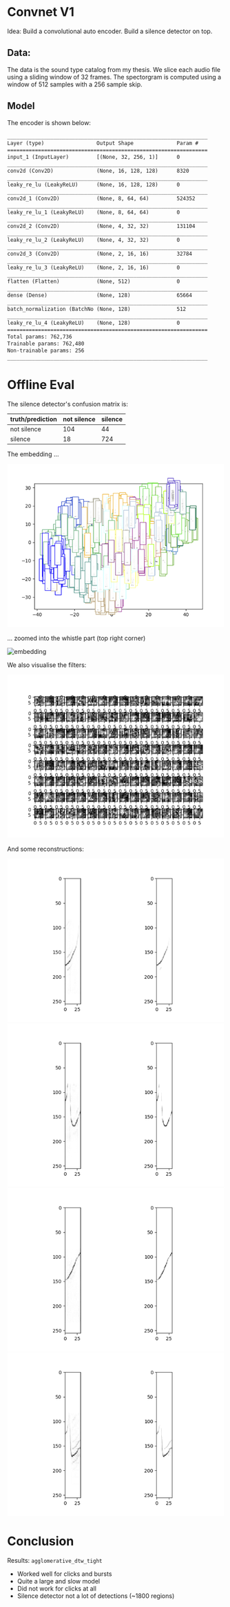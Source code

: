 # Convnet V1

Idea: Build a convolutional auto encoder. Build a silence detector on top. 

## Data:
The data is the sound type catalog from my thesis. We slice each
audio file using a sliding window of 32 frames. The spectorgram is
computed using a window of 512 samples with a 256 sample skip.

## Model
The encoder is shown below:

```
_________________________________________________________________
Layer (type)                 Output Shape              Param #   
=================================================================
input_1 (InputLayer)         [(None, 32, 256, 1)]      0         
_________________________________________________________________
conv2d (Conv2D)              (None, 16, 128, 128)      8320      
_________________________________________________________________
leaky_re_lu (LeakyReLU)      (None, 16, 128, 128)      0         
_________________________________________________________________
conv2d_1 (Conv2D)            (None, 8, 64, 64)         524352    
_________________________________________________________________
leaky_re_lu_1 (LeakyReLU)    (None, 8, 64, 64)         0         
_________________________________________________________________
conv2d_2 (Conv2D)            (None, 4, 32, 32)         131104    
_________________________________________________________________
leaky_re_lu_2 (LeakyReLU)    (None, 4, 32, 32)         0         
_________________________________________________________________
conv2d_3 (Conv2D)            (None, 2, 16, 16)         32784     
_________________________________________________________________
leaky_re_lu_3 (LeakyReLU)    (None, 2, 16, 16)         0         
_________________________________________________________________
flatten (Flatten)            (None, 512)               0         
_________________________________________________________________
dense (Dense)                (None, 128)               65664     
_________________________________________________________________
batch_normalization (BatchNo (None, 128)               512       
_________________________________________________________________
leaky_re_lu_4 (LeakyReLU)    (None, 128)               0         
=================================================================
Total params: 762,736
Trainable params: 762,480
Non-trainable params: 256
_________________________________________________________________
```

# Offline Eval

The silence detector's confusion matrix is:

|truth/prediction|not silence|silence|
|:---|:---|:---|
|not silence|104|44|
|silence|18|724|

The embedding ... 

![embedding](images/embedding.png)

... zoomed into the whistle part (top right corner)

![embedding](images/embedding_zoomed.png)

We also visualise the filters:

![embedding](images/filters.png)

And some reconstructions:

![embedding](images/reconstruction1.png)
![embedding](images/reconstruction2.png)
![embedding](images/reconstruction3.png)
![embedding](images/reconstruction4.png)

# Conclusion

Results: `agglomerative_dtw_tight`

+ Worked well for clicks and bursts
+ Quite a large and slow model
+ Did not work for clicks at all
+ Silence detector not a lot of detections (~1800 regions)